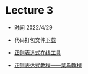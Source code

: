 Lecture 3
====

* 时间 2022/4/29

* 代码打包文件[下载](https://raw.githubusercontent.com/JSYRD/ECNUCS_Programming_Club/main/Clubbbbbb/Lecture3/sources.zip)

* [正则表达式在线工具](https://c.runoob.com/front-end/854/)

* [正则表达式教程——菜鸟教程](https://www.runoob.com/regexp/regexp-tutorial.html)
